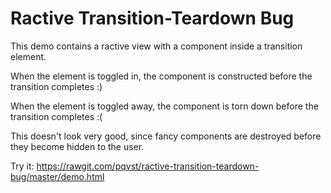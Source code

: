 # Ractive Transition-Teardown Bug

This demo contains a ractive view with a component inside a transition element.

When the element is toggled in, the component is constructed before the transition completes :)

When the element is toggled away, the component is torn down before the transition completes :(

This doesn't look very good, since fancy components are destroyed before they become hidden to the user.

Try it: https://rawgit.com/pqvst/ractive-transition-teardown-bug/master/demo.html
